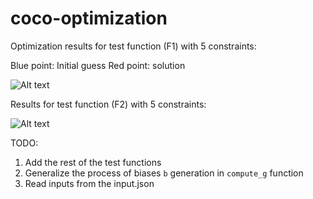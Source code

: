 # coco-optimization

Optimization results for test function (F1) with 5 constraints:

Blue point: Initial guess
Red point: solution 

<img title="a title" alt="Alt text" src="https://github.com/Erfan-Mashayekh/coco-optimization/blob/main/images/Figure_1.png">

Results for test function (F2) with 5 constraints:

<img title="a title" alt="Alt text" src="https://github.com/Erfan-Mashayekh/coco-optimization/blob/main/images/Figure_2.png">


TODO:
1. Add the rest of the test functions
2. Generalize the process of biases `b` generation in `compute_g` function
3. Read inputs from the input.json

